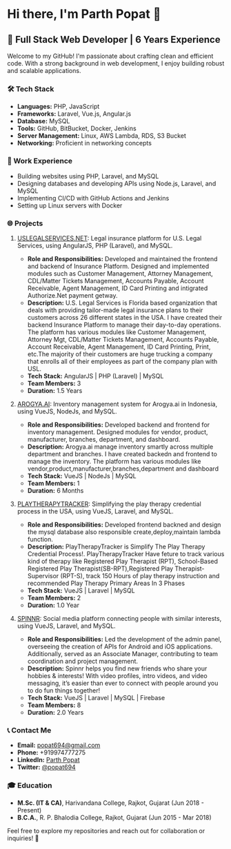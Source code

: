 # Hi there, I'm Parth Popat 👋

## 🚀 Full Stack Web Developer | 6 Years Experience

Welcome to my GitHub! I'm passionate about crafting clean and efficient code. With a strong background in web development, I enjoy building robust and scalable applications.

### 🛠️ Tech Stack

- **Languages:** PHP, JavaScript
- **Frameworks:** Laravel, Vue.js, Angular.js
- **Database:** MySQL
- **Tools:** GitHub, BitBucket, Docker, Jenkins
- **Server Management:** Linux, AWS Lambda, RDS, S3 Bucket
- **Networking:** Proficient in networking concepts

### 💼 Work Experience

- Building websites using PHP, Laravel, and MySQL
- Designing databases and developing APIs using Node.js, Laravel, and MySQL
- Implementing CI/CD with GitHub Actions and Jenkins
- Setting up Linux servers with Docker

### 🌐 Projects

1. [USLEGALSERVICES.NET](https://www.uslegalservices.net/): Legal insurance platform for U.S. Legal Services, using AngularJS, PHP (Laravel), and MySQL.

   - **Role and Responsibilities:** Developed and maintained the frontend and backend of Insurance Platform. Designed and implemented modules such as Customer Management, Attorney Management, CDL/Matter Tickets Management, Accounts Payable, Account Receivable, Agent Management, ID Card Printing and intigrated Authorize.Net payment getway.
   - **Description:** U.S. Legal Services is Florida based organization that deals with providing tailor-made legal insurance plans to their customers across 26 different states in the USA. I have created their backend Insurance Platform to manage their day-to-day operations. The platform has various modules like Customer Management, Attorney Mgt, CDL/Matter Tickets Management, Accounts Payable, Account Receivable, Agent Management, ID Card Printing, Print, etc.The majority of their customers are huge trucking a company that enrolls all of their employees as part of the company plan with USL.
   - **Tech Stack:** AngularJS | PHP (Laravel) | MySQL
   - **Team Members:** 3
   - **Duration:** 1.5 Years

2. [AROGYA.AI](https://www.arogya.ai/): Inventory management system for Arogya.ai in Indonesia, using VueJS, NodeJs, and MySQL.

   - **Role and Responsibilities:** Developed backend and frontend for inventory management. Designed modules for vendor, product, manufacturer, branches, department, and dashboard.
   - **Description:** Arogya.ai manage inventory smartly across multiple department and branches. I have created backedn and frontend to manage the inventory. The platform has various modules like vendor,product,manufacturer,branches,department and dashboard
   - **Tech Stack:** VueJS | NodeJs | MySQL
   - **Team Members:** 1
   - **Duration:** 6 Months

3. [PLAYTHERAPYTRACKER](http://www.playtherapytracker.com/): Simplifying the play therapy credential process in the USA, using VueJS, Laravel, and MySQL.

   - **Role and Responsibilities:** Developed frontend backned and design the mysql database also responsible create,deploy,maintain lambda function.
   - **Description:** PlayTherapyTracker is Simplify The Play Therapy Credential Process!. PlayTherapyTracker Have feture to track various kind of therapy like Registered Play Therapist (RPT), School-Based Registered Play Therapist(SB-RPT),Registered Play Therapist-Supervisor (RPT-S), track 150 Hours of play therapy instruction and recommended Play Therapy Primary Areas In 3 Phases
   - **Tech Stack:** VueJS | Laravel | MySQL
   - **Team Members:** 2
   - **Duration:** 1.0 Year

4. [SPINNR](https://spinnr.app/): Social media platform connecting people with similar interests, using VueJS, Laravel, and MySQL.
   - **Role and Responsibilities:**  Led the development of the admin panel, overseeing the creation of APIs for Android and iOS applications. Additionally, served as an Associate Manager, contributing to team coordination and project management.
   - **Description:** Spinnr helps you find new friends who share your hobbies & interests! With video profiles, intro videos, and video messaging, it’s easier than ever to connect with people around you to do fun things together!
   - **Tech Stack:** VueJS | Laravel | MySQL | Firebase
   - **Team Members:** 8
   - **Duration:** 2.0 Years

### 📞 Contact Me

- **Email:** popat694@gmail.com
- **Phone:** +919974777275
- **LinkedIn:** [Parth Popat](https://www.linkedin.com/in/parthpopat/)
- **Twitter:** [@popat694](https://twitter.com/popat694)

### 🎓 Education

- **M.Sc. (IT & CA)**, Harivandana College, Rajkot, Gujarat (Jun 2018 - Present)
- **B.C.A.**, R. P. Bhalodia College, Rajkot, Gujarat (Jun 2015 - Mar 2018)

Feel free to explore my repositories and reach out for collaboration or inquiries! 🚀
